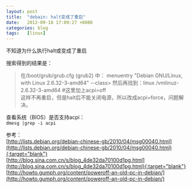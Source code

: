 ```yaml
---
layout: post
title:  "debain: halt变成了重启"
date:   2012-09-18 17:09:27 +0800
categories: blog
tags:   [linux]
---
```

不知道为什么执行halt或变成了重启

搜索得到的结果是：

>在/boot/grub/grub.cfg  (grub2) 中：
menuentry "Debian GNU/Linux, with Linux 2.6.32-3-amd64" --class>
然后再找到：linux   /vmlinuz-2.6.32-3-amd64 #这里加上acpi=off  
这样不再重启，但是halt后不能关闭电源，所以改成acpi=force，问题解决。

查看系统（BIOS）是否支持acpi：     
`dmesg |grep -i acpi`

参考：             
[http://lists.debian.org/debian-chinese-gb/2010/04/msg00040.html](http://lists.debian.org/debian-chinese-gb/2010/04/msg00040.html){:target="blank"}                 
[http://blog.sina.com.cn/s/blog_4de32da70100d1pg.html](http://blog.sina.com.cn/s/blog_4de32da70100d1pg.html){:target="blank"}                 
[http://howto.gumph.org/content/poweroff-an-old-pc-in-debian/](http://howto.gumph.org/content/poweroff-an-old-pc-in-debian/)
